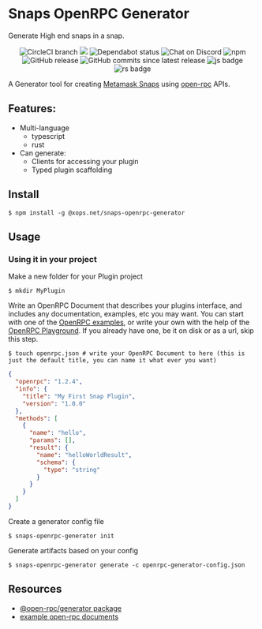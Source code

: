 # Snaps OpenRPC Generator

Generate High end snaps in a snap.

<center>
  <span>
    <img alt="CircleCI branch" src="https://img.shields.io/circleci/project/github/xops/snaps-openrpc-generator/master.svg">
    <img src="https://codecov.io/gh/xops/snaps-openrpc-generator/branch/master/graph/badge.svg" />
    <img alt="Dependabot status" src="https://api.dependabot.com/badges/status?host=github&repo=xops/snaps-openrpc-generator" />
    <img alt="Chat on Discord" src="https://img.shields.io/badge/chat-on%20discord-7289da.svg" />
    <img alt="npm" src="https://img.shields.io/npm/dt/@xops/snaps-openrpc-generator.svg" />
    <img alt="GitHub release" src="https://img.shields.io/github/release/xops/snaps-openrpc-generator.svg" />
    <img alt="GitHub commits since latest release" src="https://img.shields.io/github/commits-since/xops/snaps-openrpc-generator/latest.svg" />
    <img alt="js badge" src="https://img.shields.io/badge/js-javascript-yellow.svg" />
    <img alt="rs badge" src="https://img.shields.io/badge/rs-rust-brown.svg" />
  </span>
</center>


A Generator tool for creating [Metamask Snaps](https://github.com/MetaMask/snaps-cli) using [open-rpc](https://github.com/open-rpc/spec) APIs.

## Features:

- Multi-language
  - typescript
  - rust
- Can generate:
  - Clients for accessing your plugin
  - Typed plugin scaffolding

## Install

```shell
$ npm install -g @xops.net/snaps-openrpc-generator
```

## Usage

### Using it in your project

Make a new folder for your Plugin project
```shell
$ mkdir MyPlugin
```

Write an OpenRPC Document that describes your plugins interface, and includes any documentation, examples, etc you may want. You can start with one of the [OpenRPC examples](http://github.com/open-rpc/examples), or write your own with the help of the [OpenRPC Playground](playground.open-rpc.org). If you already have one, be it on disk or as a url, skip this step.
```shell
$ touch openrpc.json # write your OpenRPC Document to here (this is just the default title, you can name it what ever you want)
```

```json
{
  "openrpc": "1.2.4",
  "info": {
    "title": "My First Snap Plugin",
    "version": "1.0.0"
  },
  "methods": [
    {
      "name": "hello",
      "params": [],
      "result": {
        "name": "helloWorldResult",
        "schema": {
          "type": "string"
        }
      }
    }
  ]
}
```

Create a generator config file

```shell
$ snaps-openrpc-generator init
```

Generate artifacts based on your config

```shell
$ snaps-openrpc-generator generate -c openrpc-generator-config.json
```

## Resources

- [@open-rpc/generator package](https://www.npmjs.com/package/@open-rpc/generator)
- [example open-rpc documents](https://github.com/open-rpc/examples/tree/master/service-descriptions)
